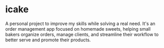 # icake
A personal project to improve my skills while solving a real need. It's an order management app focused on homemade sweets, helping small bakers organize orders, manage clients, and streamline their workflow to better serve and promote their products.
